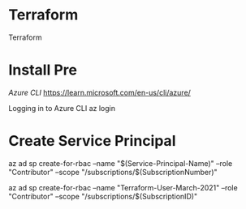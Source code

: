 # Terraform
Terraform

# Install Pre

*Azure CLI*
https://learn.microsoft.com/en-us/cli/azure/

Logging in to Azure CLI
az login


# Create Service Principal
az ad sp create-for-rbac –name "$(Service-Principal-Name)" –role "Contributor" –scope "/subscriptions/$(SubscriptionNumber)"

az ad sp create-for-rbac –name "Terraform-User-March-2021" –role "Contributor" –scope "/subscriptions/$(SubscriptionID)"


